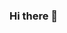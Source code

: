 ### Hi there 👋

<!--
**vidhivpatel/vidhivpatel** is a ✨ _special_ ✨ repository because its `README.md` (this file) appears on your GitHub profile.

Here are some ideas to get you started:


- 🌱 I’m currently learning -Machine learning, data science, AI...

loo

- 📫 How to reach me: patelvidhi619@gmail.com...


-->
